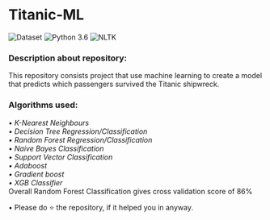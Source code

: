 # Titanic-ML
![Dataset](https://img.shields.io/badge/Dataset-KAGGLE-blue.svg) ![Python 3.6](https://img.shields.io/badge/Python-3.6-brightgreen.svg) ![NLTK](https://img.shields.io/badge/Library-sklearn-orange.svg)

### Description about repository:
This repository consists project that use machine learning to create a model that predicts which passengers survived the Titanic shipwreck.

### Algorithms used:
_• K-Nearest Neighbours_<br/>
_• Decision Tree Regression/Classification_<br/>
_• Random Forest Regression/Classification_<br/>
_• Naive Bayes Classification_<br/>
_• Support Vector Classification_<br/>
_• Adaboost_<br/>
_• Gradient boost_<br/>
_• XGB Classifier_<br/>
Overall Random Forest Classification gives cross validation score of 86%






• Please do ⭐ the repository, if it helped you in anyway.
